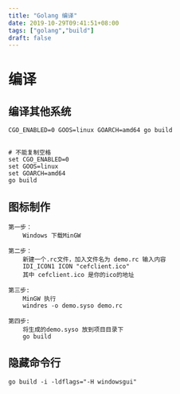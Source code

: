 ```yaml
---
title: "Golang 编译"
date: 2019-10-29T09:41:51+08:00
tags: ["golang","build"]
draft: false
---
```


# 编译

## 编译其他系统

    CGO_ENABLED=0 GOOS=linux GOARCH=amd64 go build
    
    
    # 不能复制空格
    set CGO_ENABLED=0
    set GOOS=linux
    set GOARCH=amd64
    go build

## 图标制作

    第一步：
        Windows 下载MinGW

    第二步：
        新建一个.rc文件，加入文件名为 demo.rc 输入内容   
        IDI_ICON1 ICON "cefclient.ico"
        其中 cefclient.ico 是你的ico的地址

    第三步:
        MinGW 执行
        windres -o demo.syso demo.rc

    第四步:
        将生成的demo.syso 放到项目目录下
        go build

## 隐藏命令行

    go build -i -ldflags="-H windowsgui"